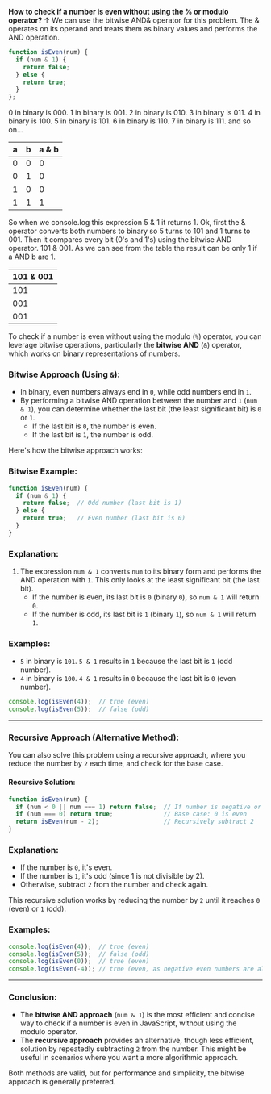 **How to check if a number is even without using the % or modulo operator?**
↑ We can use the bitwise AND& operator for this problem. The & operates on its operand and treats them as binary values and performs the AND operation.
```js
function isEven(num) {
  if (num & 1) {
    return false;
  } else {
    return true;
  }
};

```
0 in binary is 000.
1 in binary is 001.
2 in binary is 010.
3 in binary is 011.
4 in binary is 100.
5 in binary is 101.
6 in binary is 110.
7 in binary is 111.
and so on...

| a | b | a & b |
|---|---|-------|
| 0 | 0 | 0     |
| 0 | 1 | 0     |
| 1 | 0 | 0     |
| 1 | 1 | 1     |

So when we console.log this expression 5 & 1 it returns 1. Ok, first the & operator converts both numbers to binary so 5 turns to 101 and 1 turns to 001.
Then it compares every bit (0's and 1's) using the bitwise AND operator. 101 & 001. As we can see from the table the result can be only 1 if a AND b are 1.


| 101 & 001 |
|-------|
| 101     |
| 001     |
| 001    |


To check if a number is even without using the modulo (`%`) operator, you can leverage bitwise operations, particularly the **bitwise AND** (`&`) operator, which works on binary representations of numbers.

### Bitwise Approach (Using `&`):
- In binary, even numbers always end in `0`, while odd numbers end in `1`.
- By performing a bitwise AND operation between the number and `1` (`num & 1`), you can determine whether the last bit (the least significant bit) is `0` or `1`.
  - If the last bit is `0`, the number is even.
  - If the last bit is `1`, the number is odd.

Here's how the bitwise approach works:

### Bitwise Example:
```js
function isEven(num) {
  if (num & 1) {
    return false;  // Odd number (last bit is 1)
  } else {
    return true;   // Even number (last bit is 0)
  }
}
```

### Explanation:
1. The expression `num & 1` converts `num` to its binary form and performs the AND operation with `1`. This only looks at the least significant bit (the last bit).
    - If the number is even, its last bit is `0` (binary `0`), so `num & 1` will return `0`.
    - If the number is odd, its last bit is `1` (binary `1`), so `num & 1` will return `1`.

### Examples:
- `5` in binary is `101`. `5 & 1` results in `1` because the last bit is `1` (odd number).
- `4` in binary is `100`. `4 & 1` results in `0` because the last bit is `0` (even number).

```js
console.log(isEven(4));  // true (even)
console.log(isEven(5));  // false (odd)
```

---

### Recursive Approach (Alternative Method):
You can also solve this problem using a recursive approach, where you reduce the number by `2` each time, and check for the base case.

#### Recursive Solution:
```js
function isEven(num) {
  if (num < 0 || num === 1) return false;  // If number is negative or odd
  if (num === 0) return true;              // Base case: 0 is even
  return isEven(num - 2);                  // Recursively subtract 2
}
```

### Explanation:
- If the number is `0`, it's even.
- If the number is `1`, it's odd (since 1 is not divisible by 2).
- Otherwise, subtract `2` from the number and check again.

This recursive solution works by reducing the number by `2` until it reaches `0` (even) or `1` (odd).

### Examples:
```js
console.log(isEven(4));  // true (even)
console.log(isEven(5));  // false (odd)
console.log(isEven(0));  // true (even)
console.log(isEven(-4)); // true (even, as negative even numbers are also even)
```

---

### Conclusion:
- The **bitwise AND approach** (`num & 1`) is the most efficient and concise way to check if a number is even in JavaScript, without using the modulo operator.
- The **recursive approach** provides an alternative, though less efficient, solution by repeatedly subtracting `2` from the number. This might be useful in scenarios where you want a more algorithmic approach.

Both methods are valid, but for performance and simplicity, the bitwise approach is generally preferred.